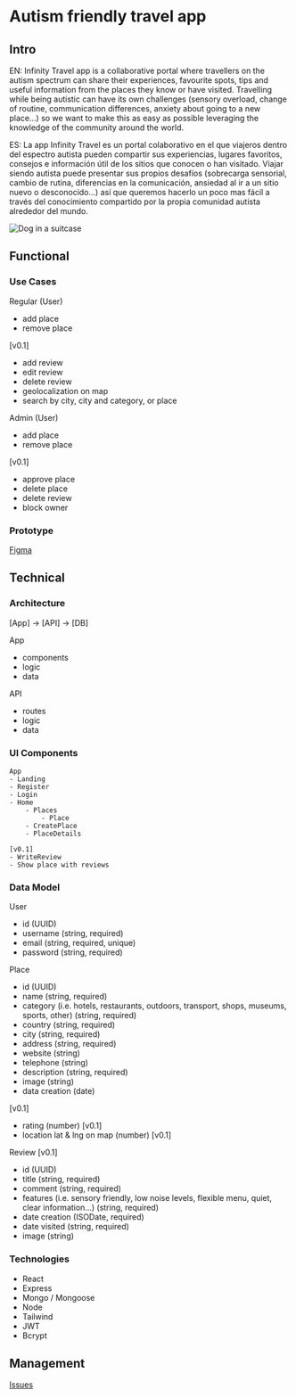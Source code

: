# Autism friendly travel app

## Intro

EN: Infinity Travel app is a collaborative portal where travellers on the autism spectrum can share their experiences, favourite spots, tips and useful information from the places they know or have visited. Travelling while being autistic can have its own challenges (sensory overload, change of routine, communication differences, anxiety about going to a new place...) so we want to make this as easy as possible leveraging the knowledge of the community around the world.

ES: La app Infinity Travel es un portal colaborativo en el que viajeros dentro del espectro autista pueden compartir sus experiencias, lugares favoritos, consejos e información útil de los sitios que conocen o han visitado. Viajar siendo autista puede presentar sus propios desafíos (sobrecarga sensorial, cambio de rutina, diferencias en la comunicación, ansiedad al ir a un sitio nuevo o desconocido...) así que queremos hacerlo un poco mas fácil a través del conocimiento compartido por la propia comunidad autista alrededor del mundo.

![Dog in a suitcase](https://media.giphy.com/media/v1.Y2lkPTc5MGI3NjExYWRvZGZnY2kwamFldWU5eHpzZW83Y21rZDN5OGJib3Rna3k0bDJxYSZlcD12MV9naWZzX3NlYXJjaCZjdD1n/14wXMGbHjXK2k0/giphy.gif)

## Functional

### Use Cases

Regular (User)
- add place
- remove place

[v0.1]
- add review
- edit review
- delete review
- geolocalization on map 
- search by city, city and category, or place 

Admin (User)
- add place 
- remove place

[v0.1]
- approve place
- delete place
- delete review
- block owner

### Prototype

[Figma](https://www.figma.com/proto/CJLXOanjDKGflaRQcdJVKp/Autism-friendly-travel-App?node-id=3-36&p=f&t=90MKs1klT8m29D0D-0&scaling=min-zoom&content-scaling=fixed&page-id=0%3A1&starting-point-node-id=3%3A36)

## Technical

### Architecture

[App] -> [API] -> [DB]

App
- components
- logic
- data

API
- routes
- logic
- data

### UI Components
```
App
- Landing
- Register
- Login
- Home
    - Places
        - Place
    - CreatePlace
    - PlaceDetails

[v0.1]
- WriteReview
- Show place with reviews

```

### Data Model

User
- id (UUID)
- username (string, required)
- email (string, required, unique)
- password (string, required)

Place
- id (UUID)
- name (string, required)
- category (i.e. hotels, restaurants, outdoors, transport, shops, museums, sports, other) (string, required)
- country (string, required)
- city (string, required)
- address (string, required)
- website (string)
- telephone (string)
- description (string, required)
- image (string)
- data creation (date)

[v0.1]
- rating (number) [v0.1]
- location lat & lng on map (number) [v0.1]

Review [v0.1]
- id (UUID)
- title (string, required)
- comment (string, required)
- features (i.e. sensory friendly, low noise levels, flexible menu, quiet, clear information...) (string, required)
- date creation (ISODate, required)
- date visited (string, required)
- image (string)

### Technologies
- React
- Express
- Mongo / Mongoose
- Node
- Tailwind
- JWT
- Bcrypt

## Management

[Issues](https://github.com/b00tc4mp/eurofirms-bootcamp-202502/issues/93)
